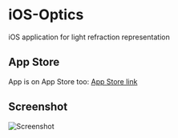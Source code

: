 iOS-Optics
==========

iOS application for light refraction representation

App Store
---------

App is on App Store too: [App Store link](https://itunes.apple.com/us/app/optics/id852501280?ls=1&mt=8)

Screenshot
----------

![Screenshot](http://i.imgur.com/sz1xJ82.png)
